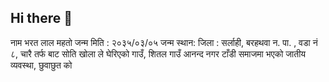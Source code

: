 ## Hi there 👋

<!--
**bharatlalmagahi/bharatlalmagahi** is a ✨ _special_ ✨ repository because its `README.md` (this file) appears on your GitHub profile.

Here are some ideas to get you started:

- 🔭 I’m currently working on ...
- 🌱 I’m currently learning ...
- 👯 I’m looking to collaborate on ...
- 🤔 I’m looking for help with ...
- 💬 Ask me about ...
- 📫 How to reach me: ...
- 😄 Pronouns: ...
- ⚡ Fun fact: ...
-->
नाम भरत लाल महतो
जन्म मिति : २०३५/०३/०५
जन्म स्थान: जिला : सर्लाही, बरहथवा न. पा. , वडा नं ८, 
चारै तर्फ बाट सोति खोला ले घेरिएको गाउँ, शितल गाउँ 
आनन्द नगर टाँडी
समाजमा भएको जातीय व्यवस्था, छुवाछुत को
